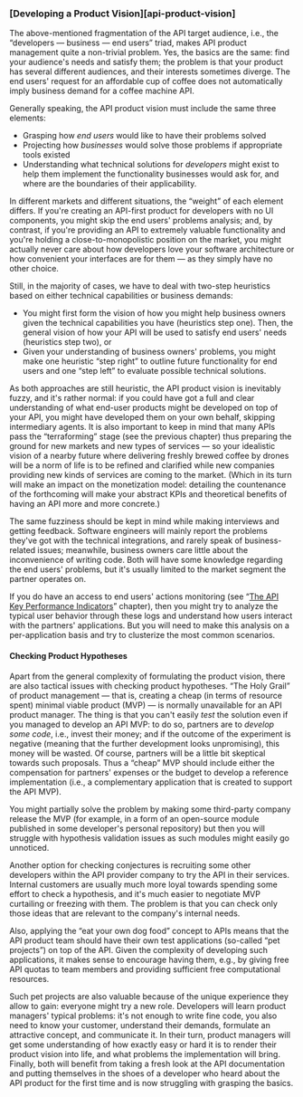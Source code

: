 ### [Developing a Product Vision][api-product-vision]

The above-mentioned fragmentation of the API target audience, i.e., the “developers — business — end users” triad, makes API product management quite a non-trivial problem. Yes, the basics are the same: find your audience's needs and satisfy them; the problem is that your product has several different audiences, and their interests sometimes diverge. The end users' request for an affordable cup of coffee does not automatically imply business demand for a coffee machine API.

Generally speaking, the API product vision must include the same three elements:
  * Grasping how *end users* would like to have their problems solved
  * Projecting how *businesses* would solve those problems if appropriate tools existed
  * Understanding what technical solutions for *developers* might exist to help them implement the functionality businesses would ask for, and where are the boundaries of their applicability.

In different markets and different situations, the “weight” of each element differs. If you're creating an API-first product for developers with no UI components, you might skip the end users' problems analysis; and, by contrast, if you're providing an API to extremely valuable functionality and you're holding a close-to-monopolistic position on the market, you might actually never care about how developers love your software architecture or how convenient your interfaces are for them — as they simply have no other choice.

Still, in the majority of cases, we have to deal with two-step heuristics based on either technical capabilities or business demands:
  * You might first form the vision of how you might help business owners given the technical capabilities you have (heuristics step one). Then, the general vision of how your API will be used to satisfy end users' needs (heuristics step two), or
  * Given your understanding of business owners' problems, you might make one heuristic “step right” to outline future functionality for end users and one “step left” to evaluate possible technical solutions.

As both approaches are still heuristic, the API product vision is inevitably fuzzy, and it's rather normal: if you could have got a full and clear understanding of what end-user products might be developed on top of your API, you might have developed them on your own behalf, skipping intermediary agents. It is also important to keep in mind that many APIs pass the “terraforming” stage (see the previous chapter) thus preparing the ground for new markets and new types of services — so your idealistic vision of a nearby future where delivering freshly brewed coffee by drones will be a norm of life is to be refined and clarified while new companies providing new kinds of services are coming to the market. (Which in its turn will make an impact on the monetization model: detailing the countenance of the forthcoming will make your abstract KPIs and theoretical benefits of having an API more and more concrete.)

The same fuzziness should be kept in mind while making interviews and getting feedback. Software engineers will mainly report the problems they've got with the technical integrations, and rarely speak of business-related issues; meanwhile, business owners care little about the inconvenience of writing code. Both will have some knowledge regarding the end users' problems, but it's usually limited to the market segment the partner operates on.

If you do have an access to end users' actions monitoring (see “[The API Key Performance Indicators](#api-product-kpi)” chapter), then you might try to analyze the typical user behavior through these logs and understand how users interact with the partners' applications. But you will need to make this analysis on a per-application basis and try to clusterize the most common scenarios.

#### Checking Product Hypotheses

Apart from the general complexity of formulating the product vision, there are also tactical issues with checking product hypotheses. “The Holy Grail” of product management — that is, creating a cheap (in terms of resource spent) minimal viable product (MVP) — is normally unavailable for an API product manager. The thing is that you can't easily *test* the solution even if you managed to develop an API MVP: to do so, partners are to *develop some code*, i.e., invest their money; and if the outcome of the experiment is negative (meaning that the further development looks unpromising), this money will be wasted. Of course, partners will be a little bit skeptical towards such proposals. Thus a “cheap” MVP should include either the compensation for partners' expenses or the budget to develop a reference implementation (i.e., a complementary application that is created to support the API MVP).

You might partially solve the problem by making some third-party company release the MVP (for example, in a form of an open-source module published in some developer's personal repository) but then you will struggle with hypothesis validation issues as such modules might easily go unnoticed.

Another option for checking conjectures is recruiting some other developers within the API provider company to try the API in their services. Internal customers are usually much more loyal towards spending some effort to check a hypothesis, and it's much easier to negotiate MVP curtailing or freezing with them. The problem is that you can check only those ideas that are relevant to the company's internal needs.

Also, applying the “eat your own dog food” concept to APIs means that the API product team should have their own test applications (so-called “pet projects”) on top of the API. Given the complexity of developing such applications, it makes sense to encourage having them, e.g., by giving free API quotas to team members and providing sufficient free computational resources.

Such pet projects are also valuable because of the unique experience they allow to gain: everyone might try a new role. Developers will learn product managers' typical problems: it's not enough to write fine code, you also need to know your customer, understand their demands, formulate an attractive concept, and communicate it. In their turn, product managers will get some understanding of how exactly easy or hard it is to render their product vision into life, and what problems the implementation will bring. Finally, both will benefit from taking a fresh look at the API documentation and putting themselves in the shoes of a developer who heard about the API product for the first time and is now struggling with grasping the basics.